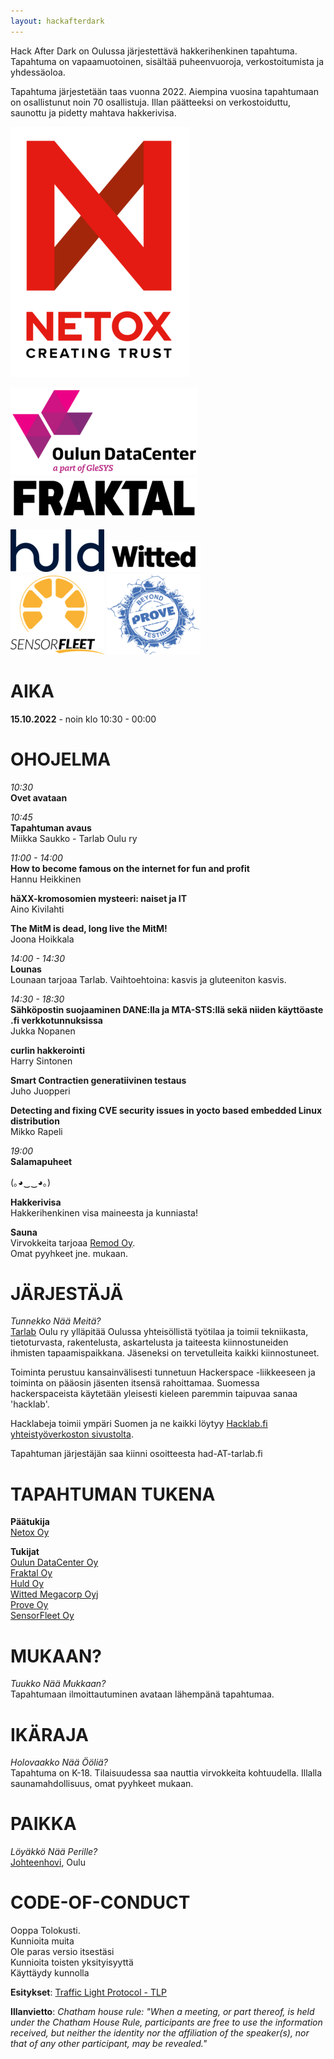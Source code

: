 ```yaml
---
layout: hackafterdark
---
```

Hack After Dark on Oulussa järjestettävä hakkerihenkinen tapahtuma. Tapahtuma on vapaamuotoinen, sisältää puheenvuoroja, verkostoitumista ja yhdessäoloa.

Tapahtuma järjestetään taas vuonna 2022. Aiempina vuosina tapahtumaan on osallistunut noin 70 osallistuja. Illan päätteeksi on verkostoiduttu, saunottu ja pidetty mahtava hakkerivisa.


[![Netox Oy](sponsor/Netox-vertical-slogan-black-resize.png)](https://netox.fi/)

[![Oulun DataCenter](sponsor/ord-logo-pos-resize.png)](https://www.odc.fi/)  
[![Fraktal](sponsor/Fraktal-resize.png)](https://www.fraktal.fi/)

[![Huld Oy](sponsor/huld_logo_blue-resize.png)](https://huld.io/) [![Witted Megacorp](sponsor/Witted_logo_black-resize.png)](https://witted.com/)   
[![SensorFleet](sponsor/sensorfleet-black-text-resize.png)](https://sensorfleet.com/) [![Prove Oy](sponsor/prove2-resize.png)](https://www.prove.fi/)

# AIKA
**15.10.2022** - noin klo 10:30 - 00:00

# OHOJELMA

*10:30*  
**Ovet avataan**

*10:45*  
**Tapahtuman avaus**  
Miikka Saukko - Tarlab Oulu ry

*11:00 - 14:00*  
**How to become famous on the internet for fun and profit**  
Hannu Heikkinen

**häXX-kromosomien mysteeri: naiset ja IT**  
Aino Kivilahti

**The MitM is dead, long live the MitM!**  
Joona Hoikkala

*14:00 - 14:30*  
**Lounas**  
Lounaan tarjoaa Tarlab. Vaihtoehtoina: kasvis ja gluteeniton kasvis.

*14:30 - 18:30*  
**Sähköpostin suojaaminen DANE:lla ja MTA-STS:llä sekä niiden käyttöaste .fi verkkotunnuksissa**  
Jukka Nopanen

**curlin hakkerointi**  
Harry Sintonen

**Smart Contractien generatiivinen testaus**  
Juho Juopperi

**Detecting and fixing CVE security issues in yocto based embedded Linux distribution**  
Mikko Rapeli

*19:00*  
**Salamapuheet**

(｡◕‿‿◕｡)

**Hakkerivisa**  
Hakkerihenkinen visa maineesta ja kunniasta!

**Sauna**  
Virvokkeita tarjoaa [Remod Oy](https://remod.fi/).  
Omat pyyhkeet jne. mukaan.

# JÄRJESTÄJÄ
*Tunnekko Nää Meitä?*  
[Tarlab](http://tarlab.fi/) Oulu ry ylläpitää Oulussa yhteisöllistä työtilaa ja toimii tekniikasta, tietoturvasta, rakentelusta, askartelusta ja taiteesta kiinnostuneiden ihmisten tapaamispaikkana. Jäseneksi on tervetulleita kaikki kiinnostuneet.

Toiminta perustuu kansainvälisesti tunnetuun Hackerspace -liikkeeseen ja toiminta on pääosin jäsenten itsensä rahoittamaa. Suomessa hackerspaceista käytetään yleisesti kieleen paremmin taipuvaa sanaa 'hacklab'.

Hacklabeja toimii ympäri Suomen ja ne kaikki löytyy [Hacklab.fi yhteistyöverkoston sivustolta](https://hacklab.fi/).

Tapahtuman järjestäjän saa kiinni osoitteesta had-AT-tarlab.fi

# TAPAHTUMAN TUKENA
**Päätukija**  
[Netox Oy](https://netox.fi/)

**Tukijat**  
[Oulun DataCenter Oy](https://www.odc.fi/)  
[Fraktal Oy](https://www.fraktal.fi/)  
[Huld Oy](https://huld.io/)  
[Witted Megacorp Oyj](https://witted.com/)  
[Prove Oy](https://www.prove.fi/)  
[SensorFleet Oy](https://sensorfleet.com/)


# MUKAAN?
*Tuukko Nää Mukkaan?*  
Tapahtumaan ilmoittautuminen avataan lähempänä tapahtumaa.

# IKÄRAJA
*Holovaakko Nää Ööliä?*  
Tapahtuma on K-18.
Tilaisuudessa saa nauttia virvokkeita kohtuudella.
Illalla saunamahdollisuus, omat pyyhkeet mukaan.

# PAIKKA
*Löyäkkö Nää Perille?*  
[Johteenhovi](https://www.openstreetmap.org/way/87299527#map=17/65.01450/25.43194), Oulu


# CODE-OF-CONDUCT
Ooppa Tolokusti.  
Kunnioita muita  
Ole paras versio itsestäsi  
Kunnioita toisten yksityisyyttä  
Käyttäydy kunnolla  

**Esitykset**: [Traffic Light Protocol - TLP](https://en.wikipedia.org/wiki/Traffic_Light_Protocol)

**Illanvietto**:
*Chatham house rule: "When a meeting, or part thereof, is held under the Chatham House Rule, participants are free to use the information received, but neither the identity nor the affiliation of the speaker(s), nor that of any other participant, may be revealed."*
